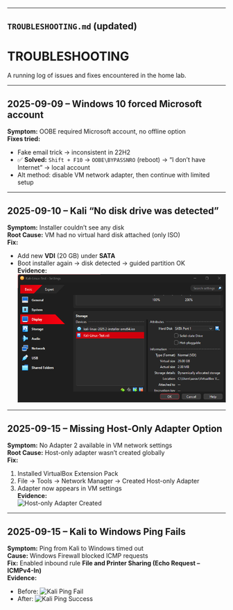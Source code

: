 
---

## `TROUBLESHOOTING.md` (updated)

# TROUBLESHOOTING

A running log of issues and fixes encountered in the home lab.

---

## 2025-09-09 – Windows 10 forced Microsoft account
**Symptom:** OOBE required Microsoft account, no offline option  
**Fixes tried:**  
- Fake email trick → inconsistent in 22H2  
- ✅ **Solved:** `Shift + F10` → `OOBE\BYPASSNRO` (reboot) → “I don’t have Internet” → local account  
- Alt method: disable VM network adapter, then continue with limited setup  

---

## 2025-09-10 – Kali “No disk drive was detected”
**Symptom:** Installer couldn’t see any disk  
**Root Cause:** VM had no virtual hard disk attached (only ISO)  
**Fix:**  
- Add new **VDI** (20 GB) under **SATA**  
- Boot installer again → disk detected → guided partition OK  
**Evidence:**  
![Kali VM Storage Fix](Screenshots/Kali_VM_Storage_Fix_2025-09-10.png)

---

## 2025-09-15 – Missing Host-Only Adapter Option
**Symptom:** No Adapter 2 available in VM network settings  
**Root Cause:** Host-only adapter wasn’t created globally  
**Fix:**  
1. Installed VirtualBox Extension Pack  
2. File → Tools → Network Manager → Created Host-only Adapter  
3. Adapter now appears in VM settings  
**Evidence:**  
![Host-only Adapter Created](Screenshots/HostOnly_Adapter_Created_2025-09-15.png)

---

## 2025-09-15 – Kali to Windows Ping Fails
**Symptom:** Ping from Kali to Windows timed out  
**Cause:** Windows Firewall blocked ICMP requests  
**Fix:** Enabled inbound rule **File and Printer Sharing (Echo Request – ICMPv4-In)**  
**Evidence:**  
- Before: ![Kali Ping Fail](Screenshots/Kali_Ping_Fail_2025-09-15.png)  
- After: ![Kali Ping Success](Screenshots/Kali_Ping_Success_2025-09-15.png)
